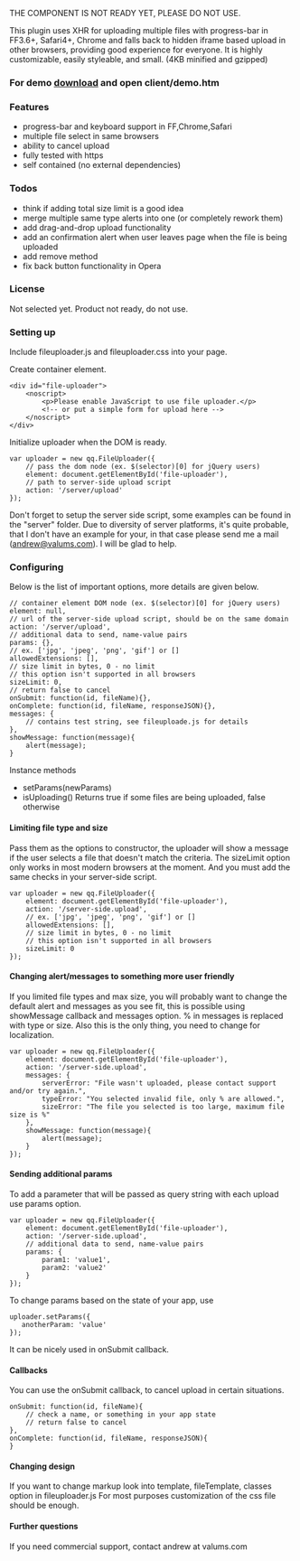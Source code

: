 THE COMPONENT IS NOT READY YET, PLEASE DO NOT USE.

This plugin uses XHR for uploading multiple files with progress-bar in FF3.6+, Safari4+,
Chrome and falls back to hidden iframe based upload in other browsers,
providing good experience for everyone. It is highly customizable, easily styleable,
and small. (4KB minified and gzipped)

### For demo <a href="http://github.com/valums/file-uploader/zipball/test">download</a> and open client/demo.htm ###
### Features ###

* progress-bar and keyboard support in FF,Chrome,Safari
* multiple file select in same browsers
* ability to cancel upload
* fully tested with https
* self contained (no external dependencies)

### Todos ###

* think if adding total size limit is a good idea
* merge multiple same type alerts into one (or completely rework them)
* add drag-and-drop upload functionality
* add an confirmation alert when user leaves page when the file is being uploaded
* add remove method
* fix back button functionality in Opera

### License ###
Not selected yet. Product not ready, do not use.
	
### Setting up ###

Include fileuploader.js and fileuploader.css into your page.

Create container element.

    <div id="file-uploader">       
        <noscript>          
            <p>Please enable JavaScript to use file uploader.</p>
            <!-- or put a simple form for upload here -->
        </noscript>         
    </div>
    
Initialize uploader when the DOM is ready.

    var uploader = new qq.FileUploader({
        // pass the dom node (ex. $(selector)[0] for jQuery users)
        element: document.getElementById('file-uploader'),
        // path to server-side upload script
        action: '/server/upload'
    });

Don't forget to setup the server side script, some examples can be found in the "server" folder.
Due to diversity of server platforms, it's quite probable, that I don't have an example for
your, in that case please send me a mail (andrew@valums.com). I will be glad to help.

### Configuring ###

Below is the list of important options, more details are given below. 

    // container element DOM node (ex. $(selector)[0] for jQuery users)
    element: null,
    // url of the server-side upload script, should be on the same domain
    action: '/server/upload',
    // additional data to send, name-value pairs
    params: {},
    // ex. ['jpg', 'jpeg', 'png', 'gif'] or []
    allowedExtensions: [],        
    // size limit in bytes, 0 - no limit
    // this option isn't supported in all browsers
    sizeLimit: 0,
    // return false to cancel
    onSubmit: function(id, fileName){},
    onComplete: function(id, fileName, responseJSON){},
    messages: {
        // contains test string, see fileuploade.js for details            
    },
    showMessage: function(message){
        alert(message);
    }        

Instance methods

* setParams(newParams)        
* isUploading() Returns true if some files are being uploaded, false otherwise 

#### Limiting file type and size ####

Pass them as the options to constructor, the uploader will show a message if the 
user selects a file that doesn't match the criteria. The sizeLimit option only works
in most modern browsers at the moment. And you must add the same checks in your server-side
script.

    var uploader = new qq.FileUploader({
        element: document.getElementById('file-uploader'),
        action: '/server-side.upload',
        // ex. ['jpg', 'jpeg', 'png', 'gif'] or []
        allowedExtensions: [],        
        // size limit in bytes, 0 - no limit
        // this option isn't supported in all browsers
        sizeLimit: 0        
    });

#### Changing alert/messages to something more user friendly ####

If you limited file types and max size, you will probably want to change the default alert and
messages as you see fit, this is possible using showMessage callback and messages option.
% in messages is replaced with type or size. Also this is the only thing, you need to change for
localization.

    var uploader = new qq.FileUploader({
        element: document.getElementById('file-uploader'),
        action: '/server-side.upload',
        messages: {
            serverError: "File wasn't uploaded, please contact support and/or try again.",
            typeError: "You selected invalid file, only % are allowed.",
            sizeError: "The file you selected is too large, maximum file size is %"            
        },
        showMessage: function(message){
            alert(message);
        }
    });

#### Sending additional params ####

To add a parameter that will be passed as query string with each upload use params option. 

    var uploader = new qq.FileUploader({
        element: document.getElementById('file-uploader'),
        action: '/server-side.upload',
        // additional data to send, name-value pairs
        params: {
            param1: 'value1',
            param2: 'value2'
        }
    });

To change params based on the state of your app, use 
    
    uploader.setParams({
       anotherParam: 'value' 
    });

It can be nicely used in onSubmit callback.

#### Callbacks ####

You can use the onSubmit callback, to cancel upload in certain situations.     
    
    onSubmit: function(id, fileName){
        // check a name, or something in your app state
        // return false to cancel
    },
    onComplete: function(id, fileName, responseJSON){        
    }

#### Changing design ####
If you want to change markup look into template, fileTemplate, classes option in fileuploader.js
For most purposes customization of the css file should be enough. 
    
#### Further questions ####

If you need commercial support, contact andrew at valums.com     


